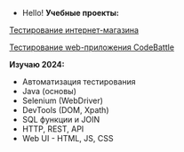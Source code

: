 - Hello!
__Учебные проекты:__

[Тестирование интернет-магазина](https://github.com/annaalexan/qa-engineer-project-84)

[Тестирование web-приложения CodeBattle](https://github.com/annaalexan/qa-engineer-project-85)

__Изучаю 2024:__
- Автоматизация тестирования
- Java (основы)
- Selenium (WebDriver)
- DevTools (DOM, Xpath)
- SQL функции и JOIN
- HTTP, REST, API
- Web UI - HTML, JS, CSS
